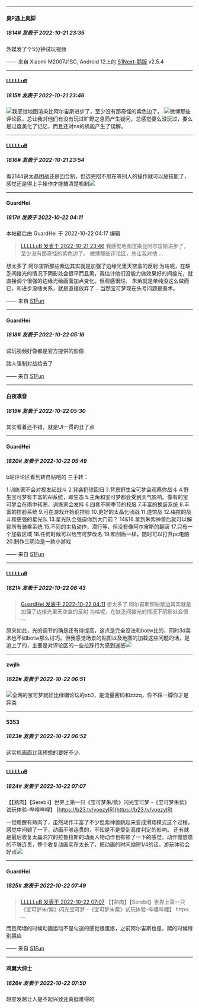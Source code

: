 

*****

####  臭P遇上臭脚  
##### 1814#       发表于 2022-10-21 23:35

外媒发了个5分钟试玩视频

—— 来自 Xiaomi M2007J1SC, Android 12上的 [S1Next-鹅版](https://github.com/ykrank/S1-Next/releases) v2.5.4



*****

####  LLLLLuB  
##### 1815#       发表于 2022-10-21 23:46

<img src="https://static.saraba1st.com/image/smiley/face2017/009.gif" referrerpolicy="no-referrer">我感觉地图渲染比阿尔宙斯进步了，至少没有那奇怪的紫色边了。
<img src="https://static.saraba1st.com/image/smiley/face2017/001.png" referrerpolicy="no-referrer">微博那些评论区，总让我对他们有没有玩过旷野之息而产生疑问，总感觉要么没玩过，要么是过度美化了记忆，而且还对ns的机能产生了误解。



*****

####  LLLLLuB  
##### 1816#       发表于 2022-10-21 23:54

看2144说太晶团战还是回合制，但选完招不用在等别人的操作就可以放技能了，感觉还是得上手操作才能搞清楚机制<img src="https://static.saraba1st.com/image/smiley/face2017/009.gif" referrerpolicy="no-referrer">



*****

####  GuardHei  
##### 1817#       发表于 2022-10-22 04:11

 本帖最后由 GuardHei 于 2022-10-22 04:17 编辑 
<blockquote><a href="httphttps://bbs.saraba1st.com/2b/forum.php?mod=redirect&amp;goto=findpost&amp;pid=58032676&amp;ptid=2053836" target="_blank">LLLLLuB 发表于 2022-10-21 23:46</a>
我感觉地图渲染比阿尔宙斯进步了，至少没有那奇怪的紫色边了。
微博那些评论区，总让我对他 ...</blockquote>
想太多了
阿尔宙斯那些紫边其实就是加强了边缘光里天空盒的反射
为啥呢，在缺乏间接光的情况下阴影处会很平而且黑，我估计他们没能力做效果好的间接光，就直接调个很强的边缘光给画面加点变化。但观感很烂。
朱紫就是单纯没这么做而已，和进步没啥关系，就是直接放弃了…
当然宝可梦现在头号问题是美术。

—— 来自 [S1Fun](https://s1fun.koalcat.com)

*****

####  GuardHei  
##### 1818#       发表于 2022-10-22 05:16

试玩视频好像都是官方提供的影像

路人强制对战给去了

—— 来自 [S1Fun](https://s1fun.koalcat.com)

*****

####  白夜凛音  
##### 1819#       发表于 2022-10-22 05:30

其实看着还不错，就是UI一贯的丑了点

*****

####  GuardHei  
##### 1820#       发表于 2022-10-22 05:49

b站评论区看到转自贴吧的
三手转：

1.训练家不会对视发起战斗
2.背袭扔球回归
3.背景野生宝可梦会观察你战斗
4.野生宝可梦有丰富的AI系统，即生态
5.主角和宝可梦都会受到天气影响。像有的宝可梦会在雨中转圈，训练家会发抖
6.四套不同季节的校服
7.丰富的换装系统
8.丰富的捏脸系统
9.可在游戏开始前捏脸
10.更好的太晶化团战
11.道馆战
12.梅拉的战斗和更强的星光队
13.星光队会强迫你到大门前？
14&amp;16.拿到朱紫神兽后就可以解锁所有骑乘系统
15.不同的主角动作，潜行等，但没有像阿尔宙斯的翻滚
17.只有一个加载区域
18.任何时候可以给宝可梦改名
19.和剑盾一样，随时可以打开pc电脑
20.制作三明治是一款小游戏

—— 来自 [S1Fun](https://s1fun.koalcat.com)



*****

####  LLLLLuB  
##### 1821#       发表于 2022-10-22 06:43

<blockquote><a href="httphttps://bbs.saraba1st.com/2b/forum.php?mod=redirect&amp;goto=findpost&amp;pid=58033899&amp;ptid=2053836" target="_blank">GuardHei 发表于 2022-10-22 04:11</a>
想太多了
阿尔宙斯那些紫边其实就是加强了边缘光里天空盒的反射
为啥呢，在缺乏间接光的情况下阴影处会很 ...</blockquote>
原来如此，光的调节的确是还有待提高，这点是完全没法和botw比的，同时3d美术也不如botw那么讨巧。但我感觉场景的贴图以及地图的加载这些问题的话，是追上了的，主要是对评论区的一些拉踩行为感到迷惑<img src="https://static.saraba1st.com/image/smiley/face2017/009.gif" referrerpolicy="no-referrer">



*****

####  zwjlh  
##### 1822#       发表于 2022-10-22 06:51

<img src="https://static.saraba1st.com/image/smiley/face2017/053.png" referrerpolicy="no-referrer">全网的宝可梦就好比绿帽论坛的xb3，是流量密码和zzzq，你不踩一脚你才是异类

*****

####  5353  
##### 1823#       发表于 2022-10-22 06:52

这实机画面比我预想的要好不少.



*****

####  LLLLLuB  
##### 1824#       发表于 2022-10-22 07:07

【【熟肉】【Serebii】世界上第一只《宝可梦朱/紫》闪光宝可梦 -《宝可梦朱紫》试玩体验-哔哩哔哩】 [https://b23.tv/voezyIR](https://b23.tv/voezyIR)

一觉睡醒有熟肉了，虽然动作丰富了不少但紫神兽跳起来变成滑翔模式这个过程，感觉中间顿了一下，动画不够连贯的，不知是不是受到高度判定的影响。
还有就是最后收复太晶洞穴的拉鲁拉斯的动画人物动作也有顿了一下的感觉，动作慢悠悠的不够连贯，整个收复动画实在太长了，把动画的时间缩短1/4的话，游玩体验会好点<img src="https://static.saraba1st.com/image/smiley/face2017/009.gif" referrerpolicy="no-referrer">



*****

####  GuardHei  
##### 1825#       发表于 2022-10-22 07:49

<blockquote><a href="httphttps://bbs.saraba1st.com/2b/forum.php?mod=redirect&amp;goto=findpost&amp;pid=58034259&amp;ptid=2053836" target="_blank">LLLLLuB 发表于 2022-10-22 07:07</a>
【【熟肉】【Serebii】世界上第一只《宝可梦朱/紫》闪光宝可梦 -《宝可梦朱紫》试玩体验-哔哩哔哩】 https: ...</blockquote>
而且爬墙的时候动画运动不是匀速的感觉很蛋疼，之前阿尔宙斯也是，爬的时候特别膈应

—— 来自 [S1Fun](https://s1fun.koalcat.com)

*****

####  鸡翼大绅士  
##### 1826#       发表于 2022-10-22 07:50

越宣发越让人提不起兴致还真挺难得的

